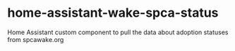 # home-assistant-wake-spca-status
Home Assistant custom component to pull the data about adoption statuses from spcawake.org
